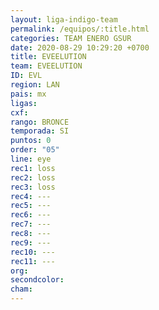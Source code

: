 ```yaml
---
layout: liga-indigo-team
permalink: /equipos/:title.html
categories: TEAM ENERO GSUR
date: 2020-08-29 10:29:20 +0700
title: EVEELUTION
team: EVEELUTION
ID: EVL
region: LAN
pais: mx
ligas: 
cxf: 
rango: BRONCE
temporada: SI
puntos: 0
order: "05"
line: eye
rec1: loss
rec2: loss
rec3: loss
rec4: ---
rec5: ---
rec6: ---
rec7: ---
rec8: ---
rec9: ---
rec10: ---
rec11: ---
org: 
secondcolor: 
cham:
---
```

